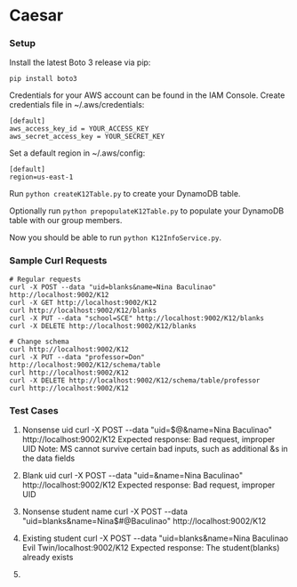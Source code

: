 # Caesar

### Setup

Install the latest Boto 3 release via pip:

```pip install boto3```

Credentials for your AWS account can be found in the IAM Console. Create credentials file in ~/.aws/credentials:

```
[default]
aws_access_key_id = YOUR_ACCESS_KEY
aws_secret_access_key = YOUR_SECRET_KEY
```

Set a default region in ~/.aws/config:

```
[default]
region=us-east-1
```

Run `python createK12Table.py` to create your DynamoDB table.

Optionally run `python prepopulateK12Table.py` to populate your DynamoDB table with our group members.

Now you should be able to run `python K12InfoService.py`.

### Sample Curl Requests
```
# Regular requests
curl -X POST --data "uid=blanks&name=Nina Baculinao" http://localhost:9002/K12
curl -X GET http://localhost:9002/K12
curl http://localhost:9002/K12/blanks
curl -X PUT --data "school=SCE" http://localhost:9002/K12/blanks
curl -X DELETE http://localhost:9002/K12/blanks 

# Change schema
curl http://localhost:9002/K12
curl -X PUT --data "professor=Don" http://localhost:9002/K12/schema/table
curl http://localhost:9002/K12
curl -X DELETE http://localhost:9002/K12/schema/table/professor
curl http://localhost:9002/K12
```
### Test Cases
1. Nonsense uid
curl -X POST --data "uid=$@&name=Nina Baculinao" http://localhost:9002/K12
Expected response: Bad request, improper UID
Note: MS cannot survive certain bad inputs, such as additional &s in the data fields

2. Blank uid
curl -X POST --data "uid=&name=Nina Baculinao" http://localhost:9002/K12
Expected response: Bad request, improper UID

3. Nonsense student name
curl -X POST --data "uid=blanks&name=Nina$#@Baculinao" http://localhost:9002/K12

4. Existing student
curl -X POST --data "uid=blanks&name=Nina Baculinao Evil Twin/localhost:9002/K12
Expected response: The student(blanks) already exists

5. 
